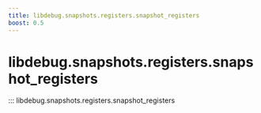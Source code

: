 ```yaml
---
title: libdebug.snapshots.registers.snapshot_registers
boost: 0.5
---
```

# libdebug.snapshots.registers.snapshot_registers
::: libdebug.snapshots.registers.snapshot_registers
